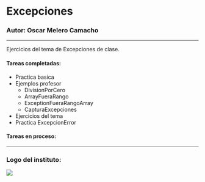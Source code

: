 # Excepciones
### Autor: Oscar Melero Camacho

---

Ejercicios del tema de Excepciones de clase.

#### Tareas completadas:
- Practica basica
- Ejemplos profesor
  - DivisionPorCero 
  - ArrayFueraRango
  - ExceptionFueraRangoArray
  - CapturaExcepciones
- Ejercicios del tema
- Practica ExcepcionError

#### Tareas en proceso:


---

### Logo del instituto:
![](https://www.iesvirgendelcarmen.com/wp-content/uploads/cropped-cropped-cropped-escudo2Texto.png)